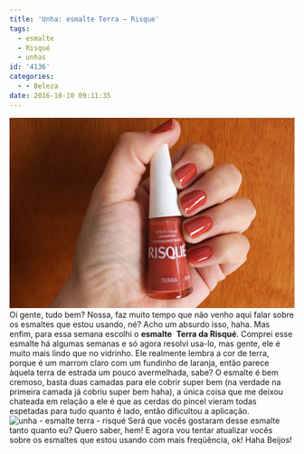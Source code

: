 ```yaml
---
title: 'Unha: esmalte Terra – Risque'
tags:
  - esmalte
  - Risqué
  - unhas
id: '4136'
categories:
  - - Beleza
date: 2016-10-10 09:11:35
---
```


![Unha da semana - esmalte terra da risqué](/wp-content/uploads/2016/10/esmalte-Terra-Risque.jpg) Oi gente, tudo bem? Nossa, faz muito tempo que não venho aqui falar sobre os esmaltes que estou usando, né? Acho um absurdo isso, haha. Mas enfim, para essa semana escolhi o **esmalte**  **Terra da Risqué**. Comprei esse esmalte há algumas semanas e só agora resolvi usa-lo, mas gente, ele é muito mais lindo que no vidrinho. Ele realmente lembra a cor de terra, porque é um marrom claro com um fundinho de laranja, então parece àquela terra de estrada um pouco avermelhada, sabe? O esmalte é bem cremoso, basta duas camadas para ele cobrir super bem (na verdade na primeira camada já cobriu super bem haha), a única coisa que me deixou chateada em relação a ele é que as cerdas do pincel vieram todas espetadas para tudo quanto é lado, então dificultou a aplicação. ![unha - esmalte terra - risqué ](/wp-content/uploads/2016/10/Esmalte-terra-da-risqué.jpg) Será que vocês gostaram desse esmalte tanto quanto eu? Quero saber, hem! E agora vou tentar atualizar vocês sobre os esmaltes que estou usando com mais freqüência, ok! Haha Beijos!
